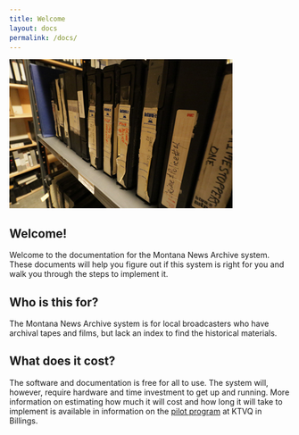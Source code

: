 ```yaml
---
title: Welcome
layout: docs
permalink: /docs/
---
```


![Tape Stacks](/images/tape-row.jpg)

## Welcome!

Welcome to the documentation for the Montana News Archive system. These documents will help you figure out if this system is right for you and walk you through the steps to implement it.

## Who is this for?

The Montana News Archive system is for local broadcasters who have archival tapes and films, but lack an index to find the historical materials.

## What does it cost?

The software and documentation is free for all to use. The system will, however, require hardware and time investment to get up and running. More information on estimating how much it will cost and how long it will take to implement is available in information on the [pilot program](/pilot_program/) at KTVQ in Billings.

